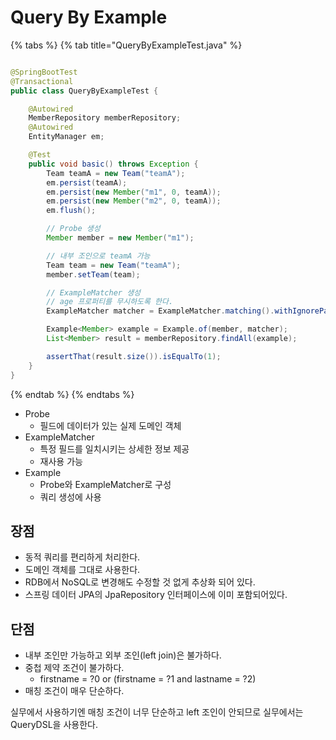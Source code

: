 # Query By Example

{% tabs %} {% tab title="QueryByExampleTest.java" %}

```java

@SpringBootTest
@Transactional
public class QueryByExampleTest {

    @Autowired
    MemberRepository memberRepository;
    @Autowired
    EntityManager em;

    @Test
    public void basic() throws Exception {
        Team teamA = new Team("teamA");
        em.persist(teamA);
        em.persist(new Member("m1", 0, teamA));
        em.persist(new Member("m2", 0, teamA));
        em.flush();

        // Probe 생성
        Member member = new Member("m1");

        // 내부 조인으로 teamA 가능
        Team team = new Team("teamA");
        member.setTeam(team);

        // ExampleMatcher 생성
        // age 프로퍼티를 무시하도록 한다.
        ExampleMatcher matcher = ExampleMatcher.matching().withIgnorePaths("age");

        Example<Member> example = Example.of(member, matcher);
        List<Member> result = memberRepository.findAll(example);

        assertThat(result.size()).isEqualTo(1);
    }
}
```

{% endtab %} {% endtabs %}

- Probe
    - 필드에 데이터가 있는 실제 도메인 객체
- ExampleMatcher
    - 특정 필드를 일치시키는 상세한 정보 제공
    - 재사용 가능
- Example
    - Probe와 ExampleMatcher로 구성
    - 쿼리 생성에 사용

## 장점

- 동적 쿼리를 편리하게 처리한다.
- 도메인 객체를 그대로 사용한다.
- RDB에서 NoSQL로 변경해도 수정할 것 없게 추상화 되어 있다.
- 스프링 데이터 JPA의 JpaRepository 인터페이스에 이미 포함되어있다.

## 단점

- 내부 조인만 가능하고 외부 조인(left join)은 불가하다.
- 중첩 제약 조건이 불가하다.
    - firstname = ?0 or (firstname = ?1 and lastname = ?2)
- 매칭 조건이 매우 단순하다.

실무에서 사용하기엔 매칭 조건이 너무 단순하고 left 조인이 안되므로 실무에서는 QueryDSL을 사용한다.